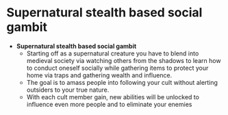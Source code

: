 # Supernatural stealth based social gambit

* **Supernatural stealth based social gambit**
  * Starting off as a supernatural creature you have to blend into medieval society via watching others from the shadows to learn how to conduct oneself socially while gathering items to protect your home via traps and gathering wealth and influence.
  * The goal is to amass people into following your cult without alerting outsiders to your true nature.
  * With each cult member gain, new abilities will be unlocked to influence even more people and to eliminate your enemies

